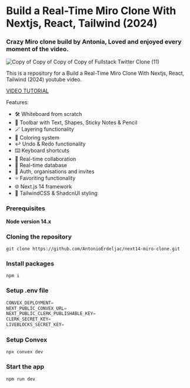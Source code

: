 
# Build a Real-Time Miro Clone With Nextjs, React, Tailwind (2024)

### Crazy Miro clone build by Antonia, Loved and enjoyed every moment of the video.

![Copy of Copy of Copy of Copy of Fullstack Twitter Clone (11)](https://github.com/AntonioErdeljac/next14-miro-clone/assets/23248726/1f973316-0bf4-4fa0-b014-40bb9edc1942)


This is a repository for a Build a Real-Time Miro Clone With Nextjs, React, Tailwind (2024) youtube video.

[VIDEO TUTORIAL](https://youtu.be/ADJKbuayubE)

Features:

- 🛠️ Whiteboard from scratch
- 🧰 Toolbar with Text, Shapes, Sticky Notes & Pencil
- 🪄 Layering functionality
- 🎨 Coloring system
- ↩️ Undo & Redo functionality
- ⌨️ Keyboard shortcuts
- 🤝 Real-time collaboration 
- 💾 Real-time database 
- 🔐 Auth, organisations and invites 
- ⭐️ Favoriting functionality
- 🌐 Next.js 14 framework
- 💅 TailwindCSS & ShadcnUI styling

### Prerequisites

**Node version 14.x**

### Cloning the repository

```shell
git clone https://github.com/AntonioErdeljac/next14-miro-clone.git
```

### Install packages

```shell
npm i
```

### Setup .env file


```js
CONVEX_DEPLOYMENT=
NEXT_PUBLIC_CONVEX_URL=
NEXT_PUBLIC_CLERK_PUBLISHABLE_KEY=
CLERK_SECRET_KEY=
LIVEBLOCKS_SECRET_KEY=
```

### Setup Convex

```shell
npx convex dev

```

### Start the app

```shell
npm run dev
```

